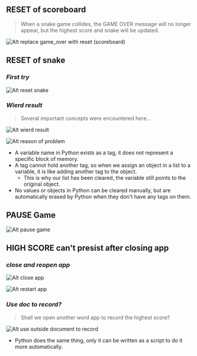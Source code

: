 ## **RESET of scoreboard**

> When a snake game collides, the GAME OVER message will no longer appear, but the highest score and snake will be updated.

![Alt replace game_over with reset (scoreboard)](pic/01.jpg)

## **RESET of snake**

### _First try_

![Alt reset snake](pic/02.jpg)

### _Wierd result_

> Several important concepts were encountered here...

![Alt wierd result](pic/03.jpg)

![Alt reason of problem](pic/04.jpg)

- A variable name in Python exists as a tag, it does not represent a specific block of memory.
- A tag cannot hold another tag, so when we assign an object in a list to a variable, it is like adding another tag to the object.
  - This is why our list has been cleared, the variable still points to the original object.
- No values or objects in Python can be cleared manually, but are automatically erased by Python when they don't have any tags on them.

## **PAUSE Game**

![Alt pause game](pic/05.jpg)

## **HIGH SCORE can't presist after closing app**

### _close and reopen app_

![Alt close app](pic/06.jpg)

![Alt restart app](pic/07.jpg)

### _Use doc to record?_

> Shall we open another word app to record the highest score?

![Alt use outside document to record](pic/08.jpg)

- Python does the same thing, only it can be written as a script to do it more automatically.
